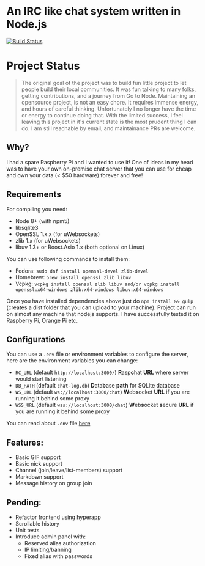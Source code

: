 # An IRC like chat system written in Node.js

[![Build Status](https://semaphoreci.com/api/v1/projects/bb232bf4-f866-4d30-a526-218e9f3aed5b/647934/badge.svg)](https://semaphoreci.com/maxpert/raspchat)

# Project Status

 > The original goal of the project was to build fun little project to let people build their local communities. It was fun talking to many folks, getting contributions, and a journey from Go to Node. Maintaining an opensource project, is not an easy chore. It requires immense energy, and hours of careful thinking. Unfortunately I no longer have the time or energy to continue doing that. With the limited success, I feel leaving this project in it's current state is the most prudent thing I can do. I am still reachable by email, and maintainance PRs are welcome.

## Why?
I had a spare Raspberry Pi and I wanted to use it! One of ideas in my head was to have your own on-premise chat server that you can use for cheap and own your data (< $50 hardware) forever and free!

## Requirements
For compiling you need:
 * Node 8+ (with npm5)
 * libsqlite3
 * OpenSSL 1.x.x (for uWebsockets)
 * zlib 1.x (for uWebsockets)
 * libuv 1.3+ or Boost.Asio 1.x (both optional on Linux)

You can use following commands to install them:
 * Fedora: `sudo dnf install openssl-devel zlib-devel`
 * Homebrew: `brew install openssl zlib libuv`
 * Vcpkg: `vcpkg install openssl zlib libuv and/or vcpkg install openssl:x64-windows zlib:x64-windows libuv:x64-windows`

Once you have installed dependencies above just do `npm install && gulp` (creates a dist folder that you can upload to your machine). Project can run on almost any machine that nodejs supports. I have successfully tested it on Raspberry Pi, Orange Pi etc.

## Configurations

You can use a `.env` file or environment variables to configure the server, here are the environment variables you can change:

 * `RC_URL` (default `http://localhost:3000/`) **R**asp**c**hat **URL** where server would start listening
 * `DB_PATH` (default `chat-log.db`) **D**ata**b**ase **path** for SQLite database
 * `WS_URL` (default `ws://localhost:3000/chat`) **W**eb**s**ocket **URL** if you are running it behind some proxy
 * `WSS_URL` (default `wss://localhost:3000/chat`) **W**eb**s**ocket **s**ecure **URL** if you are running it behind some proxy

You can read about `.env` file [here](https://www.npmjs.com/package/dotenv) 

## Features:

 * Basic GIF support
 * Basic nick support
 * Channel (join/leave/list-members) support
 * Markdown support
 * Message history on group join

## Pending:

 * Refactor frontend using hyperapp
 * Scrollable history
 * Unit tests
 * Introduce admin panel with:
   * Reserved alias authorization
   * IP limiting/banning
   * Fixed alias with passwords
